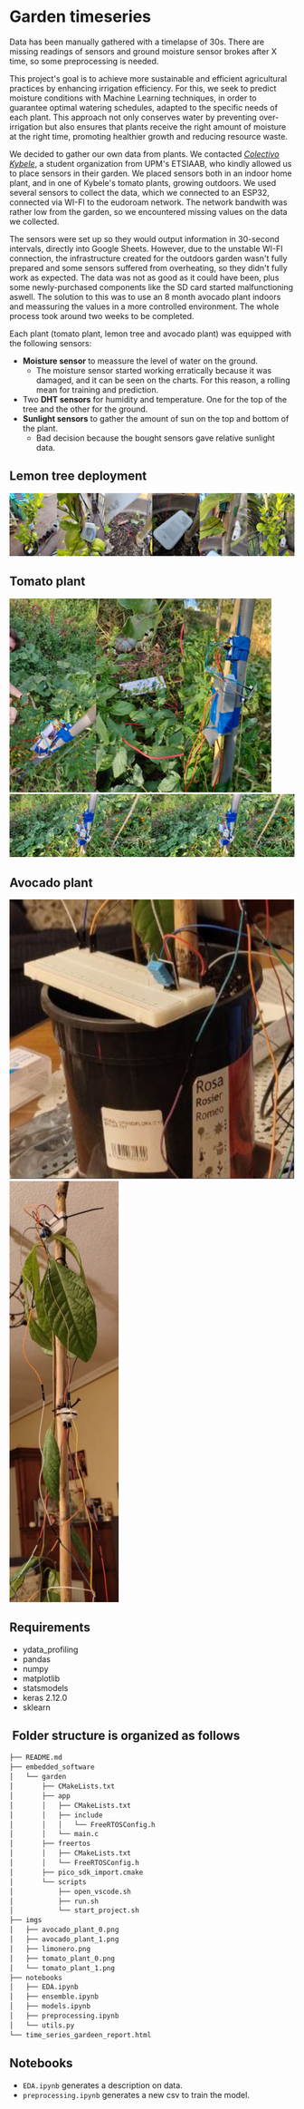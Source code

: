 # Garden timeseries

Data has been manually gathered with a timelapse of 30s. There are missing readings of sensors and ground moisture sensor brokes after X time, so some preprocessing is needed.

This project's goal is to achieve more sustainable and efficient agricultural practices by enhancing irrigation efficiency. For this, we seek to predict moisture conditions with Machine Learning techniques, in order to guarantee optimal watering schedules, adapted to the specific needs of each plant. This approach not only conserves water by preventing over-irrigation but also ensures that plants receive the right amount of moisture at the right time, promoting healthier growth and reducing resource waste.

We decided to gather our own data from plants. We contacted *[Colectivo Kybele](https://www.etsiaab.upm.es/Estudiantes/Futuros%20Alumnos/Asociaciones_ETSIAAB?fmt=detail&prefmt=articulo&id=e5e6a18f18f7e510VgnVCM10000009c7648a____)*, a student organization from UPM's ETSIAAB, who kindly allowed us to place sensors in their garden. We placed sensors both in an indoor home plant, and in one of Kybele's tomato plants, growing outdoors.
We used several sensors to collect the data, which we connected to an ESP32, connected via WI-FI to the eudoroam network. The network bandwith was rather low from the garden, so we encountered missing values on the data we collected.

The sensors were set up so they would output information in 30-second intervals, directly into Google Sheets. However, due to the unstable WI-FI connection, the infrastructure created for the outdoors garden wasn't fully prepared and some sensors suffered from overheating, so they didn't fully work as expected. The data was not as good as it could have been, plus some newly-purchased components like the SD card started malfunctioning aswell. The solution to this was to use an 8 month avocado plant indoors and meassuring the values in a more controlled environment. The whole process took around two weeks to be completed.

Each plant (tomato plant, lemon tree and avocado plant) was equipped with the following sensors:

* **Moisture sensor** to meassure the level of water on the ground.
  * The moisture sensor started working erratically because it was damaged, and it can be seen on the charts. For this reason, a rolling mean for training and prediction.
* Two **DHT sensors** for humidity and temperature. One for the top of the tree and the other for the ground.
* **Sunlight sensors** to gather the amount of sun on the top and bottom of the plant.
  * Bad decision because the bought sensors gave relative sunlight data.

## Lemon tree deployment

![Lemon tree](./imgs/limonero.png)

## Tomato plant

![Tomate plant](./imgs/tomato_plant_0.png)
![Tomate plant](./imgs/tomato_plant_1.png)

## Avocado plant

![Avocado plant](./imgs/avocado_plant_0.png)
![Avocado plant](./imgs/avocado_plant_1.png)

## Requirements

* ydata_profiling
* pandas
* numpy
* matplotlib
* statsmodels
* keras 2.12.0
* sklearn

##  Folder structure is organized as follows

```txt
├── README.md
├── embedded_software
│   └── garden
│       ├── CMakeLists.txt
│       ├── app
│       │   ├── CMakeLists.txt
│       │   ├── include
│       │   │   └── FreeRTOSConfig.h
│       │   └── main.c
│       ├── freertos
│       │   ├── CMakeLists.txt
│       │   └── FreeRTOSConfig.h
│       ├── pico_sdk_import.cmake
│       └── scripts
│           ├── open_vscode.sh
│           ├── run.sh
│           └── start_project.sh
├── imgs
│   ├── avocado_plant_0.png
│   ├── avocado_plant_1.png
│   ├── limonero.png
│   ├── tomato_plant_0.png
│   └── tomato_plant_1.png
├── notebooks
│   ├── EDA.ipynb
│   ├── ensemble.ipynb
│   ├── models.ipynb
│   ├── preprocessing.ipynb
│   └── utils.py
└── time_series_gardeen_report.html
```

## Notebooks

* `EDA.ipynb` generates a description on data.
* `preprocessing.ipynb` generates a new csv to train the model.
